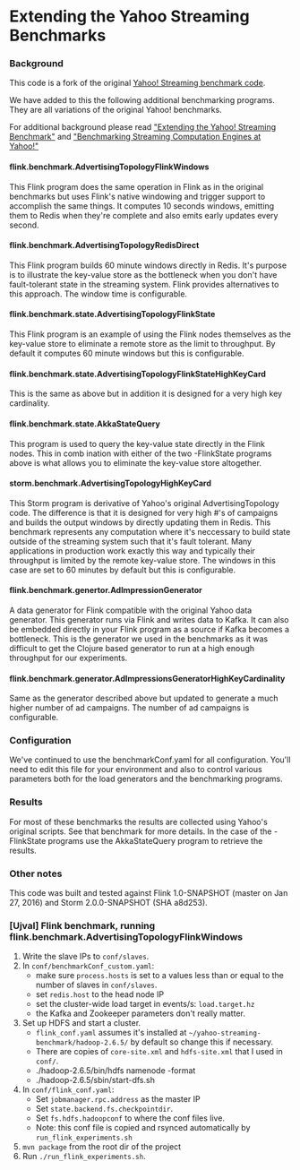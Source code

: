 
# Extending the Yahoo Streaming Benchmarks 


### Background
This code is a fork of the original [Yahoo! Streaming benchmark code](https://github.com/yahoo/streaming-benchmarks).

We have added to this the following additional benchmarking programs. They are all variations of the original Yahoo! benchmarks.

For additional background please read ["Extending the Yahoo! Streaming Benchmark"](http://data-artisans.com/extending-the-yahoo-streaming-benchmark/) and ["Benchmarking Streaming Computation Engines at Yahoo!"](http://yahooeng.tumblr.com/post/135321837876/benchmarking-streaming-computation-engines-at)


#### flink.benchmark.AdvertisingTopologyFlinkWindows
This Flink program does the same operation in Flink as in the original benchmarks but uses Flink's native windowing and trigger support to accomplish the same things.  It computes 10 seconds windows, emitting them to Redis when they're complete and also emits early updates every second.

#### flink.benchmark.AdvertisingTopologyRedisDirect
This Flink program builds 60 minute windows directly in Redis.  It's purpose is to illustrate the key-value store as the bottleneck when you don't have fault-tolerant state in the streaming system.  Flink provides alternatives to this approach.  The window time is configurable.

#### flink.benchmark.state.AdvertisingTopologyFlinkState
This Flink program is an example of using the Flink nodes themselves as the key-value store to eliminate a remote store as the limit to throughput.  By default it computes 60 minute windows but this is configurable.

#### flink.benchmark.state.AdvertisingTopologyFlinkStateHighKeyCard
This is the same as above but in addition it is designed for a very high key cardinality.

#### flink.benchmark.state.AkkaStateQuery
This program is used to query the key-value state directly in the Flink nodes.  This in comb ination with either of the two -FlinkState programs above is what allows you to eliminate the key-value store altogether.

#### storm.benchmark.AdvertisingTopologyHighKeyCard
This Storm program is derivative of Yahoo's original AdvertisingTopology code.  The difference is that it is designed for very high #'s of campaigns and builds the output windows by directly updating them in Redis.  This benchmark represents any computation where it's neccessary to build state outside of the streaming system such that it's fault tolerant.  Many applications in production work exactly this way and typically their throughput is limited by the remote key-value store.  The windows in this case are set to 60 minutes by default but this is configurable.

#### flink.benchmark.genertor.AdImpressionGenerator
A data generator for Flink compatible with the original Yahoo data generator.  This generator runs via Flink and writes data to Kafka.  It can also be embedded directly in your Flink program as a source if Kafka becomes a bottleneck.  This is the generator we used in the benchmarks as it was difficult to get the Clojure based generator to run at a high enough throughput for our experiments.

#### flink.benchmark.generator.AdImpressionsGeneratorHighKeyCardinality
Same as the generator described above but updated to generate a much higher number of ad campaigns.  The number of ad campaigns is configurable.


### Configuration
We've continued to use the benchmarkConf.yaml for all configuration.  You'll need to edit this file for your environment and also to control various parameters both for the load generators and the benchmarking programs.

### Results
For most of these benchmarks the results are collected using Yahoo's original scripts.  See that benchmark for more details.  In the case of the -FlinkState programs use the AkkaStateQuery program to retrieve the results.

### Other notes
This code was built and tested against Flink 1.0-SNAPSHOT (master on Jan 27, 2016) and Storm 2.0.0-SNAPSHOT (SHA a8d253). 

### [Ujval] Flink benchmark, running flink.benchmark.AdvertisingTopologyFlinkWindows
1) Write the slave IPs to `conf/slaves`.
2) In `conf/benchmarkConf_custom.yaml`:
    - make sure `process.hosts` is set to a values less than or equal to the number of slaves in `conf/slaves`.
    - set `redis.host` to the head node IP
    - set the cluster-wide load target in events/s: `load.target.hz` 
    - the Kafka and Zookeeper parameters don't really matter.
2) Set up HDFS and start a cluster. 
    - `flink_conf.yaml` assumes it's installed at `~/yahoo-streaming-benchmark/hadoop-2.6.5/` by default so change this if necessary.
    - There are copies of `core-site.xml` and `hdfs-site.xml` that I used in `conf/`. 
    - ./hadoop-2.6.5/bin/hdfs namenode -format
    - ./hadoop-2.6.5/sbin/start-dfs.sh
3) In `conf/flink_conf.yaml`:
    - Set `jobmanager.rpc.address` as the master IP
    - Set `state.backend.fs.checkpointdir`.
    - Set `fs.hdfs.hadoopconf` to where the conf files live.
    - Note: this conf file is copied and rsynced automatically by `run_flink_experiments.sh`
3) `mvn package` from the root dir of the project
3) Run `./run_flink_experiments.sh`.

